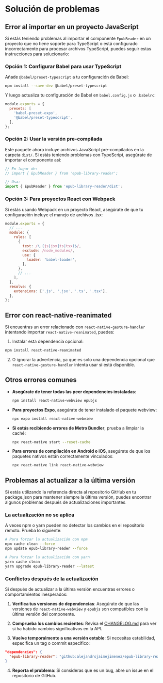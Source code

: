 # Solución de problemas

## Error al importar en un proyecto JavaScript

Si estás teniendo problemas al importar el componente `EpubReader` en un proyecto que no tiene soporte para TypeScript o está configurado incorrectamente para procesar archivos TypeScript, puedes seguir estas instrucciones para solucionarlo:

### Opción 1: Configurar Babel para usar TypeScript

Añade `@babel/preset-typescript` a tu configuración de Babel:

```bash
npm install --save-dev @babel/preset-typescript
```

Y luego actualiza tu configuración de Babel en `babel.config.js` o `.babelrc`:

```javascript
module.exports = {
  presets: [
    'babel-preset-expo',
    '@babel/preset-typescript',
  ],
};
```

### Opción 2: Usar la versión pre-compilada

Este paquete ahora incluye archivos JavaScript pre-compilados en la carpeta `dist/`. Si estás teniendo problemas con TypeScript, asegúrate de importar el componente así:

```javascript
// En lugar de:
// import { EpubReader } from 'epub-library-reader';

// Usa:
import { EpubReader } from 'epub-library-reader/dist';
```

### Opción 3: Para proyectos React con Webpack

Si estás usando Webpack en un proyecto React, asegúrate de que tu configuración incluye el manejo de archivos .tsx:

```javascript
module.exports = {
  // ...
  module: {
    rules: [
      {
        test: /\.(js|jsx|ts|tsx)$/,
        exclude: /node_modules/,
        use: {
          loader: 'babel-loader',
        },
      },
      // ...
    ],
  },
  resolve: {
    extensions: ['.js', '.jsx', '.ts', '.tsx'],
  },
};
```

## Error con react-native-reanimated

Si encuentras un error relacionado con `react-native-gesture-handler` intentando importar `react-native-reanimated`, puedes:

1. Instalar esta dependencia opcional:

```bash
npm install react-native-reanimated
```

2. O ignorar la advertencia, ya que es solo una dependencia opcional que `react-native-gesture-handler` intenta usar si está disponible.

## Otros errores comunes

- **Asegúrate de tener todas las peer dependencies instaladas**:
  ```bash
  npm install react-native-webview epubjs
  ```

- **Para proyectos Expo**, asegúrate de tener instalado el paquete webview:
  ```bash
  npx expo install react-native-webview
  ```

- **Si estás recibiendo errores de Metro Bundler**, prueba a limpiar la caché:
  ```bash
  npx react-native start --reset-cache
  ```
  
- **Para errores de compilación en Android o iOS**, asegúrate de que los paquetes nativos están correctamente vinculados:
  ```bash
  npx react-native link react-native-webview
  ```

## Problemas al actualizar a la última versión

Si estás utilizando la referencia directa al repositorio GitHub en tu package.json para mantener siempre la última versión, puedes encontrar algunos problemas después de actualizaciones importantes.

### La actualización no se aplica

A veces npm o yarn pueden no detectar los cambios en el repositorio remoto. Prueba lo siguiente:

```bash
# Para forzar la actualización con npm
npm cache clean --force
npm update epub-library-reader --force

# Para forzar la actualización con yarn
yarn cache clean
yarn upgrade epub-library-reader --latest
```

### Conflictos después de la actualización

Si después de actualizar a la última versión encuentras errores o comportamientos inesperados:

1. **Verifica tus versiones de dependencias**: Asegúrate de que las versiones de `react-native-webview` y `epubjs` son compatibles con la última versión del componente.

2. **Comprueba los cambios recientes**: Revisa el [CHANGELOG.md](https://github.com/alejandrojaimejimenez/epub-library-reader/blob/main/CHANGELOG.md) para ver si ha habido cambios significativos en la API.

3. **Vuelve temporalmente a una versión estable**: Si necesitas estabilidad, especifica un tag o commit específico:

```json
"dependencies": {
  "epub-library-reader": "github:alejandrojaimejimenez/epub-library-reader#v0.1.0"
}
```

4. **Reporta el problema**: Si consideras que es un bug, abre un issue en el repositorio de GitHub.
